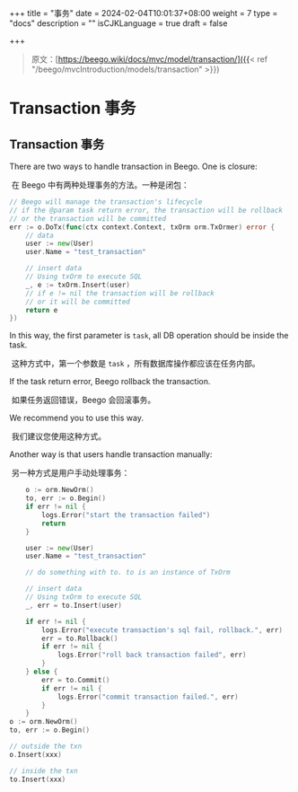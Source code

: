+++
title = "事务"
date = 2024-02-04T10:01:37+08:00
weight = 7
type = "docs"
description = ""
isCJKLanguage = true
draft = false

+++

> 原文：[https://beego.wiki/docs/mvc/model/transaction/]({{< ref "/beego/mvcIntroduction/models/transaction" >}})

# Transaction 事务



## Transaction 事务

There are two ways to handle transaction in Beego. One is closure:

​	在 Beego 中有两种处理事务的方法。一种是闭包：

```go
// Beego will manage the transaction's lifecycle
// if the @param task return error, the transaction will be rollback
// or the transaction will be committed
err := o.DoTx(func(ctx context.Context, txOrm orm.TxOrmer) error {
	// data
	user := new(User)
	user.Name = "test_transaction"

	// insert data
	// Using txOrm to execute SQL
	_, e := txOrm.Insert(user)
	// if e != nil the transaction will be rollback
	// or it will be committed
	return e
})
```

In this way, the first parameter is `task`, all DB operation should be inside the task.

​	这种方式中，第一个参数是 `task` ，所有数据库操作都应该在任务内部。

If the task return error, Beego rollback the transaction.

​	如果任务返回错误，Beego 会回滚事务。

We recommend you to use this way.

​	我们建议您使用这种方式。

Another way is that users handle transaction manually:

​	另一种方式是用户手动处理事务：

```go
	o := orm.NewOrm()
	to, err := o.Begin()
	if err != nil {
		logs.Error("start the transaction failed")
		return
	}

	user := new(User)
	user.Name = "test_transaction"

	// do something with to. to is an instance of TxOrm

	// insert data
	// Using txOrm to execute SQL
	_, err = to.Insert(user)

	if err != nil {
		logs.Error("execute transaction's sql fail, rollback.", err)
		err = to.Rollback()
		if err != nil {
			logs.Error("roll back transaction failed", err)
		}
	} else {
		err = to.Commit()
		if err != nil {
			logs.Error("commit transaction failed.", err)
		}
	}
o := orm.NewOrm()
to, err := o.Begin()

// outside the txn
o.Insert(xxx)

// inside the txn
to.Insert(xxx)
```
